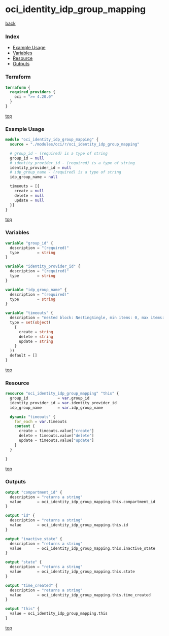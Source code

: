 # oci_identity_idp_group_mapping

[back](../oci.md)

### Index

- [Example Usage](#example-usage)
- [Variables](#variables)
- [Resource](#resource)
- [Outputs](#outputs)

### Terraform

```terraform
terraform {
  required_providers {
    oci = ">= 4.20.0"
  }
}
```

[top](#index)

### Example Usage

```terraform
module "oci_identity_idp_group_mapping" {
  source = "./modules/oci/r/oci_identity_idp_group_mapping"

  # group_id - (required) is a type of string
  group_id = null
  # identity_provider_id - (required) is a type of string
  identity_provider_id = null
  # idp_group_name - (required) is a type of string
  idp_group_name = null

  timeouts = [{
    create = null
    delete = null
    update = null
  }]
}
```

[top](#index)

### Variables

```terraform
variable "group_id" {
  description = "(required)"
  type        = string
}

variable "identity_provider_id" {
  description = "(required)"
  type        = string
}

variable "idp_group_name" {
  description = "(required)"
  type        = string
}

variable "timeouts" {
  description = "nested block: NestingSingle, min items: 0, max items: 0"
  type = set(object(
    {
      create = string
      delete = string
      update = string
    }
  ))
  default = []
}
```

[top](#index)

### Resource

```terraform
resource "oci_identity_idp_group_mapping" "this" {
  group_id             = var.group_id
  identity_provider_id = var.identity_provider_id
  idp_group_name       = var.idp_group_name

  dynamic "timeouts" {
    for_each = var.timeouts
    content {
      create = timeouts.value["create"]
      delete = timeouts.value["delete"]
      update = timeouts.value["update"]
    }
  }

}
```

[top](#index)

### Outputs

```terraform
output "compartment_id" {
  description = "returns a string"
  value       = oci_identity_idp_group_mapping.this.compartment_id
}

output "id" {
  description = "returns a string"
  value       = oci_identity_idp_group_mapping.this.id
}

output "inactive_state" {
  description = "returns a string"
  value       = oci_identity_idp_group_mapping.this.inactive_state
}

output "state" {
  description = "returns a string"
  value       = oci_identity_idp_group_mapping.this.state
}

output "time_created" {
  description = "returns a string"
  value       = oci_identity_idp_group_mapping.this.time_created
}

output "this" {
  value = oci_identity_idp_group_mapping.this
}
```

[top](#index)